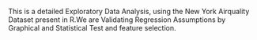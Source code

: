 This is a detailed Exploratory Data Analysis, using the New York Airquality Dataset present in R.We are Validating
Regression Assumptions by Graphical and Statistical Test and feature selection.
